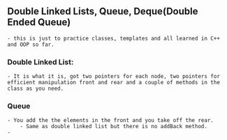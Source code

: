 ## Double Linked Lists, Queue, Deque(Double Ended Queue)
	- this is just to practice classes, templates and all learned in C++ and OOP so far.
### Double Linked List:
	- It is what it is, got two pointers for each node, two pointers for efficient manipulation front and rear and a couple of methods in the class as you need.
### Queue
	- You add the the elements in the front and you take off the rear.
		- Same as double linked list but there is no addBack method.
	- 